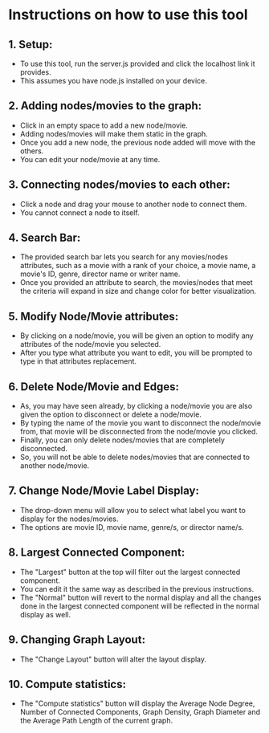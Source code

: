 # Instructions on how to use this tool

## 1. Setup:

* To use this tool, run the server.js provided and click the localhost link it provides. 
* This assumes you have node.js installed on your device.

## 2. Adding nodes/movies to the graph:

* Click in an empty space to add a new node/movie. 
* Adding nodes/movies will make them static in the graph. 
* Once you add a new node, the previous node added will move with the others. 
* You can edit your node/movie at any time.
  
## 3. Connecting nodes/movies to each other:
 
* Click a node and drag your mouse to another node to connect them. 
* You cannot connect a node to itself.

## 4. Search Bar:

* The provided search bar lets you search for any movies/nodes attributes, such as a movie with a rank of your choice, a movie name, a movie's ID, genre, director name or writer name.
* Once you provided an attribute to search, the movies/nodes that meet the criteria will expand in size and change color for better visualization.

## 5. Modify Node/Movie attributes:

* By clicking on a node/movie, you will be given an option to modify any attributes of the node/movie you selected. 
* After you type what attribute you want to edit, you will be prompted to type in that attributes replacement.

## 6. Delete Node/Movie and Edges:

* As, you may have seen already, by clicking a node/movie you are also given the option to disconnect or delete a node/movie. 
* By typing the name of the movie you want to disconnect the
node/movie from, that movie will be disconnected from the node/movie you clicked.
* Finally, you can only delete nodes/movies that are completely disconnected. 
* So, you will not be able to delete nodes/movies that are connected to another node/movie.

## 7. Change Node/Movie Label Display:

* The drop-down menu will allow you to select what label you want to display for the nodes/movies. 
* The options are movie ID, movie name, genre/s, or director name/s.

## 8. Largest Connected Component:

* The "Largest" button at the top will filter out the largest connected component. 
* You can edit it the same way as described in the previous instructions.
* The "Normal" button will revert to the normal display and all the changes done in the largest connected component will be reflected in the normal display as well.

## 9. Changing Graph Layout:

* The "Change Layout" button will alter the layout display.

## 10. Compute statistics:

* The "Compute statistics" button will display the Average Node Degree, Number of Connected Components, Graph Density, Graph Diameter and the Average Path Length of the current graph.





   
    
